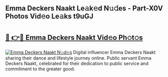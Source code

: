 ## Emma Deckers Naakt Le𝚊k𝚎d N𝚞𝚍es - Part-X0V Photos Vid𝚎o Le𝚊ks t9uGJ

# <h2><a href="http://fb9brao.evod.top/?m=Emma+Deckers+Naakt">🔗 👉🔴 Emma Deckers Naakt Vid𝚎o Ph𝚘t𝚘s</a></h2>

[![Emma Deckers Naakt N𝚞d𝚎s](https://i.imgur.com/8V9OHl7.gif)](http://fb9brao.evod.top/?m=Emma+Deckers+Naakt)
Digital influencer Emma Deckers Naakt sharing their dance and lifestyle journey online. Public servant Emma Deckers Naakt, celebrated for their dedication to public service and commitment to the greater good. 
